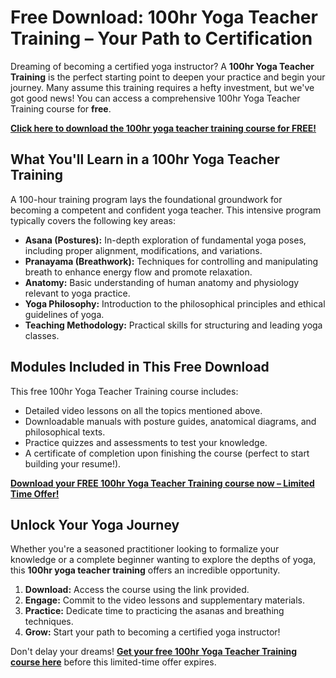 # Free Download: 100hr Yoga Teacher Training – Your Path to Certification

Dreaming of becoming a certified yoga instructor? A **100hr Yoga Teacher Training** is the perfect starting point to deepen your practice and begin your journey. Many assume this training requires a hefty investment, but we've got good news! You can access a comprehensive 100hr Yoga Teacher Training course for **free**.

[**Click here to download the 100hr yoga teacher training course for FREE!**](https://udemywork.com/100hr-yoga-teacher-training)

## What You'll Learn in a 100hr Yoga Teacher Training

A 100-hour training program lays the foundational groundwork for becoming a competent and confident yoga teacher. This intensive program typically covers the following key areas:

*   **Asana (Postures):** In-depth exploration of fundamental yoga poses, including proper alignment, modifications, and variations.
*   **Pranayama (Breathwork):** Techniques for controlling and manipulating breath to enhance energy flow and promote relaxation.
*   **Anatomy:** Basic understanding of human anatomy and physiology relevant to yoga practice.
*   **Yoga Philosophy:** Introduction to the philosophical principles and ethical guidelines of yoga.
*   **Teaching Methodology:** Practical skills for structuring and leading yoga classes.

## Modules Included in This Free Download

This free 100hr Yoga Teacher Training course includes:

*   Detailed video lessons on all the topics mentioned above.
*   Downloadable manuals with posture guides, anatomical diagrams, and philosophical texts.
*   Practice quizzes and assessments to test your knowledge.
*   A certificate of completion upon finishing the course (perfect to start building your resume!).

[**Download your FREE 100hr Yoga Teacher Training course now – Limited Time Offer!**](https://udemywork.com/100hr-yoga-teacher-training)

## Unlock Your Yoga Journey

Whether you're a seasoned practitioner looking to formalize your knowledge or a complete beginner wanting to explore the depths of yoga, this **100hr yoga teacher training** offers an incredible opportunity.

1.  **Download:** Access the course using the link provided.
2.  **Engage:** Commit to the video lessons and supplementary materials.
3.  **Practice:** Dedicate time to practicing the asanas and breathing techniques.
4.  **Grow:** Start your path to becoming a certified yoga instructor!

Don't delay your dreams! **[Get your free 100hr Yoga Teacher Training course here](https://udemywork.com/100hr-yoga-teacher-training)** before this limited-time offer expires.
